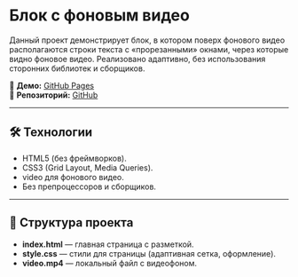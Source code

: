 # Блок с фоновым видео 

Данный проект демонстрирует блок, в котором поверх фонового видео располагаются строки текста с «прорезанными» окнами, через которые видно фоновое видео. Реализовано адаптивно, без использования сторонних библиотек и сборщиков.

🔗 **Демо:** [GitHub Pages](https://gulnarafedorova.github.io/video-test/)  
📂 **Репозиторий:** [GitHub](https://github.com/GulnaraFedorova/video-test)  

---

## 🛠 **Технологии**  
- HTML5 (без фреймворков).
- CSS3 (Grid Layout, Media Queries).
- video для фонового видео.
- Без препроцессоров и сборщиков.

---

## 📂 **Структура проекта**  
- **index.html** — главная страница с разметкой.
- **style.css** — стили для страницы (адаптивная сетка, оформление).
- **video.mp4** — локальный файл с видеофоном.
